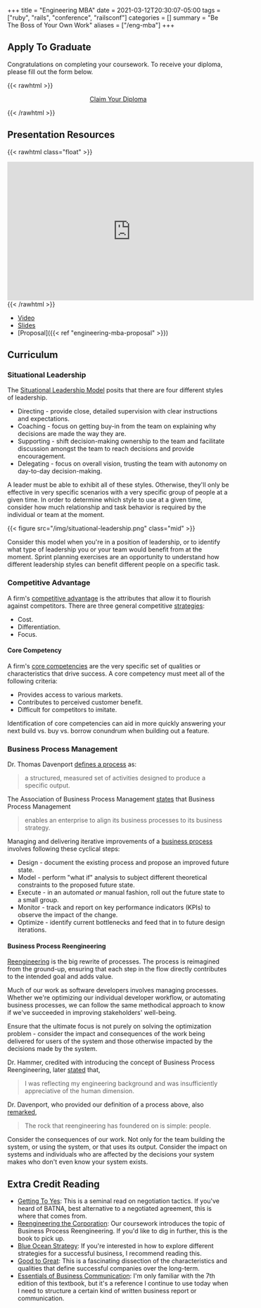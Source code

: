 +++
title = "Engineering MBA"
date = 2021-03-12T20:30:07-05:00
tags = ["ruby", "rails", "conference", "railsconf"]
categories = []
summary = "Be The Boss of Your Own Work"
aliases = ["/eng-mba"]
+++

## Apply To Graduate

Congratulations on completing your coursework. To receive your diploma, please
fill out the form below.

{{< rawhtml >}}
<p style="text-align: center;">
  <a href="https://engineering-mba-diploma.herokuapp.com/")>Claim Your Diploma</a>
</p>

{{< /rawhtml >}}

## Presentation Resources

{{< rawhtml class="float" >}}
<iframe width="560" height="315" src="https://www.youtube.com/embed/6ldCGo29w5g" title="YouTube video player" frameborder="0" allow="accelerometer; autoplay; clipboard-write; encrypted-media; gyroscope; picture-in-picture" allowfullscreen></iframe>
{{< /rawhtml >}}

* [Video](https://youtu.be/6ldCGo29w5g)
* [Slides](https://speakerdeck.com/kevinmurphy/engineering-mba)
* [Proposal]({{< ref "engineering-mba-proposal" >}})

## Curriculum

### Situational Leadership

The [Situational Leadership Model](https://en.wikipedia.org/wiki/Situational_leadership_theory) posits that there are four different styles of
leadership.

* Directing - provide close, detailed supervision with clear instructions and
  expectations.
* Coaching - focus on getting buy-in from the team on explaining why decisions
  are made the way they are.
* Supporting - shift decision-making ownership to the team and facilitate
  discussion amongst the team to reach decisions and provide encouragement.
* Delegating - focus on overall vision, trusting the team with autonomy on
  day-to-day decision-making.

A leader must be able to exhibit all of these styles. Otherwise, they'll only be
effective in very specific scenarios with a very specific group of people at a
given time. In order to determine which style to use at a given time, consider
how much relationship and task behavior is required by the individual or team at
the moment.

{{< figure src="/img/situational-leadership.png" class="mid" >}}

Consider this model when you're in a position of leadership, or to identify what
type of leadership you or your team would benefit from at the moment. Sprint
planning exercises are an opportunity to understand how different leadership
styles can benefit different people on a specific task.

### Competitive Advantage

A firm's [competitive advantage](https://corporatefinanceinstitute.com/resources/knowledge/strategy/competitive-advantage/) is the attributes that allow it to flourish against competitors. There are three general competitive [strategies](https://www.ifm.eng.cam.ac.uk/research/dstools/porters-generic-competitive-strategies/):

* Cost.
* Differentiation.
* Focus.

#### Core Competency

A firm's [core competencies](https://link.springer.com/chapter/10.1007/978-3-662-41482-8_46) are the very specific set of qualities or characteristics that drive success. A core competency must meet all of the following criteria:

* Provides access to various markets.
* Contributes to perceived customer benefit.
* Difficult for competitors to imitate.

Identification of core competencies can aid in more quickly answering your next
build vs. buy vs. borrow conundrum when building out a feature.

### Business Process Management

Dr. Thomas Davenport [defines a process](https://books.google.com/books?id=kLlIOMGaKnsC&lpg=PP1&pg=PA5#v=onepage&q&f=false) as:

> a structured, measured set of activities designed to produce a specific
> output.

The Association of Business Process Management [states](https://www.abpmp.org/page/BPM_Profession)
that Business Process Management

> enables an enterprise to align its business processes to its business
> strategy.

Managing and delivering iterative improvements of a [business process](https://www.bpminstitute.org/resources/articles/what-bpm-anyway-business-process-management-explained) involves
following these cyclical steps:

* Design - document the existing process and propose an improved future state.
* Model - perform "what if" analysis to subject different theoretical
  constraints to the proposed future state.
* Execute - in an automated *or* manual fashion, roll out the future state to a
  small group.
* Monitor - track and report on key performance indicators (KPIs) to observe
  the impact of the change.
* Optimize - identify current bottlenecks and feed that in to future design
  iterations.

#### Business Process Reengineering

[Reengineering](https://hbr.org/1990/07/reengineering-work-dont-automate-obliterate) is the big rewrite of processes. The process is reimagined from the ground-up, ensuring that each step in the flow directly contributes to the intended goal and adds value.

Much of our work as software developers involves managing processes. Whether
we're optimizing our individual developer workflow, or automating business
processes, we can follow the same methodical approach to know if we've succeeded
in improving stakeholders' well-being.

Ensure that the ultimate focus is not
purely on solving the optimization problem - consider the impact and
consequences of the work being delivered for users of the system and those
otherwise impacted by the decisions made by the system.

Dr. Hammer, credited with introducing the concept of Business Process
Reengineering, later [stated](https://www.wsj.com/articles/SB848961197738163500) that,

> I was reflecting my engineering background and was insufficiently
> appreciative of the human dimension.

Dr. Davenport, who provided our definition of a process above, also
[remarked](https://www.fastcompany.com/26310/fad-forgot-people),

> The rock that reengineering has foundered on is simple: people.

Consider the consequences of our work. Not only for the team building the
system, or using the system, or that uses its output. Consider the impact on
systems and individuals who are affected by the decisions your system makes who
don't even know your system exists.

## Extra Credit Reading

* [Getting To Yes](https://www.amazon.com/Getting-Yes-Negotiating-Agreement-Without/dp/0143118757): This is a seminal read on negotiation tactics. If you've heard of BATNA, best alternative to a negotiated agreement, this is where that comes from.
* [Reengineering the Corporation](https://www.amazon.com/Reengineering-Corporation-Manifesto-Business-Revolution/dp/0887306403): Our coursework introduces the topic of Business Process Reengineering. If you'd like to dig in further, this is the book to pick up.
* [Blue Ocean Strategy](https://www.amazon.com/Blue-Ocean-Strategy-Expanded-Uncontested/dp/1625274491): If you're interested in how to explore different strategies for a successful business, I recommend reading this.
* [Good to Great](https://www.amazon.com/Good-Great-Some-Companies-Others/dp/0066620996/): This is a fascinating dissection of the characteristics and qualities that define successful companies over the long-term.
* [Essentials of Business Communication](https://www.amazon.com/Essentials-Business-Communication-Ellen-Guffey/dp/1337386499/): I'm only familiar with the 7th edition of this textbook, but it's a reference I continue to use today when I need to structure a certain kind of written business report or communication.
